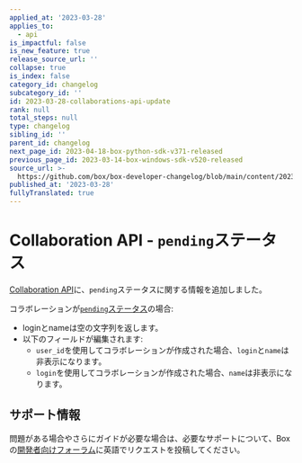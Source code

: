 ```yaml
---
applied_at: '2023-03-28'
applies_to:
  - api
is_impactful: false
is_new_feature: true
release_source_url: ''
collapse: true
is_index: false
category_id: changelog
subcategory_id: ''
id: 2023-03-28-collaborations-api-update
rank: null
total_steps: null
type: changelog
sibling_id: ''
parent_id: changelog
next_page_id: 2023-04-18-box-python-sdk-v371-released
previous_page_id: 2023-03-14-box-windows-sdk-v520-released
source_url: >-
  https://github.com/box/box-developer-changelog/blob/main/content/2023/03-28-collaborations-api-update.md
published_at: '2023-03-28'
fullyTranslated: true
---
```

# Collaboration API - `pending`ステータス

[Collaboration API][1]に、`pending`ステータスに関する情報を追加しました。

コラボレーションが[`pending`ステータス][2]の場合:

* loginとnameは空の文字列を返します。
* 以下のフィールドが編集されます:
  * `user_id`を使用してコラボレーションが作成された場合、`login`と`name`は非表示になります。
  * `login`を使用してコラボレーションが作成された場合、`name`は非表示になります。

## サポート情報

問題がある場合やさらにガイドが必要な場合は、必要なサポートについて、Boxの[開発者向けフォーラム][3]に英語でリクエストを投稿してください。

[1]: r://collaboration

[2]: e://post-collaborations

[3]: https://support.box.com/hc/en-us/community/topics/360001932973-Platform-and-Developer-Forum
